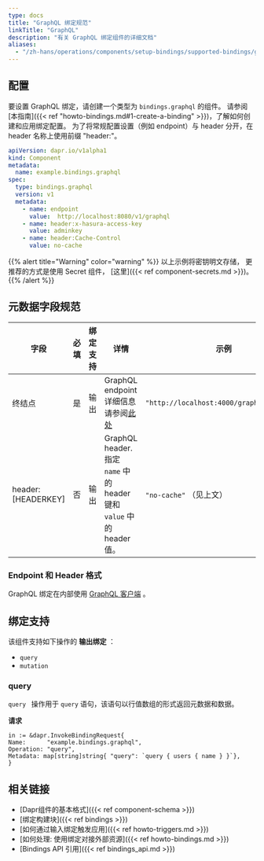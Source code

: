 ```yaml
---
type: docs
title: "GraphQL 绑定规范"
linkTitle: "GraphQL"
description: "有关 GraphQL 绑定组件的详细文档"
aliases:
  - "/zh-hans/operations/components/setup-bindings/supported-bindings/graphql/"
---
```


## 配置

要设置 GraphQL 绑定，请创建一个类型为 `bindings.graphql` 的组件。 请参阅[本指南]({{< ref "howto-bindings.md#1-create-a-binding" >}})，了解如何创建和应用绑定配置。 为了将常规配置设置（例如 endpoint）与 header 分开，在 header 名称上使用前缀 "header:"。


```yaml
apiVersion: dapr.io/v1alpha1
kind: Component
metadata:
  name: example.bindings.graphql
spec:
  type: bindings.graphql
  version: v1
  metadata:
    - name: endpoint
      value:  http://localhost:8080/v1/graphql
    - name: header:x-hasura-access-key
      value: adminkey
    - name: header:Cache-Control
      value: no-cache
```

{{% alert title="Warning" color="warning" %}}
以上示例将密钥明文存储， 更推荐的方式是使用 Secret 组件， [这里]({{< ref component-secrets.md >}})。
{{% /alert %}}

## 元数据字段规范

| 字段                 | 必填 | 绑定支持 | 详情                                                          | 示例                                        |
| ------------------ |:--:| ---- | ----------------------------------------------------------- | ----------------------------------------- |
| 终结点                | 是  | 输出   | GraphQL endpoint 详细信息请参阅[此处](#url-format)                   | `"http://localhost:4000/graphql/graphql"` |
| header:[HEADERKEY] | 否  | 输出   | GraphQL header. 指定 `name` 中的 header 键和 `value` 中的 header 值。 | `"no-cache"` （见上文）                        |

### Endpoint 和 Header 格式

GraphQL 绑定在内部使用 [GraphQL 客户端](https://github.com/machinebox/graphql) 。

## 绑定支持

该组件支持如下操作的 **输出绑定** ：

- `query`
- `mutation`

### query

`query ` 操作用于 `query` 语句，该语句以行值数组的形式返回元数据和数据。

**请求**

```golang
in := &dapr.InvokeBindingRequest{
Name:      "example.bindings.graphql",
Operation: "query",
Metadata: map[string]string{ "query": `query { users { name } }`},
}
```

## 相关链接

- [Dapr组件的基本格式]({{< ref component-schema >}})
- [绑定构建块]({{< ref bindings >}})
- [如何通过输入绑定触发应用]({{< ref howto-triggers.md >}})
- [如何处理: 使用绑定对接外部资源]({{< ref howto-bindings.md >}})
- [Bindings API 引用]({{< ref bindings_api.md >}})
